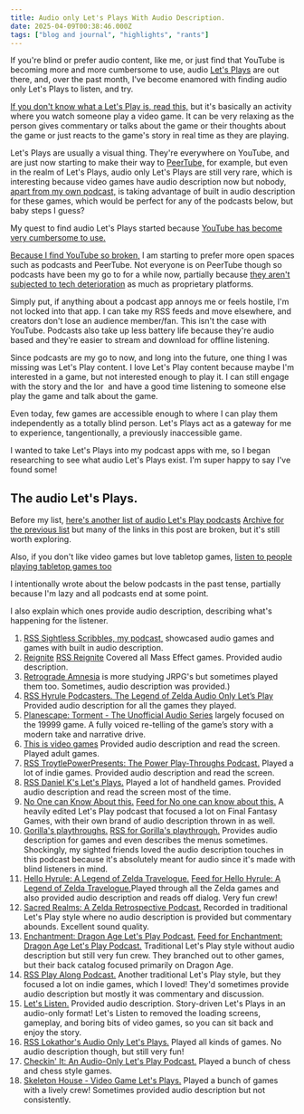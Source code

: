 ```yaml
---
title: Audio only Let's Plays With Audio Description.
date: 2025-04-09T00:38:46.000Z
tags: ["blog and journal", "highlights", "rants"]
---
```


If you're blind or prefer audio content, like me, or just find that YouTube is becoming more and more cumbersome to use, audio [Let's Plays](https://en.wikipedia.org/wiki/Let%27s_Play) are out there, and, over the past month, I've become enamored with finding audio only Let's Plays to listen, and try.

[If you don't know what a Let's Play is, read this,](https://en.wikipedia.org/wiki/Let%27s_Play) but it's basically an activity where you watch someone play a video game. It can be very relaxing as the person gives commentary or talks about the game or their thoughts about the game or just reacts to the game's story in real time as they are playing.

Let's Plays are usually a visual thing. They're everywhere on YouTube, and are just now starting to make their way to [PeerTube,](https://en.wikipedia.org/wiki/PeerTube) for example, but even in the realm of Let's Plays, audio only Let's Plays are still very rare, which is interesting because video games have audio description now but nobody, [apart from my own podcast,](https://weirdwritings.pinecast.co/) is taking advantage of built in audio description for these games, which would be perfect for any of the podcasts below, but baby steps I guess?

My quest to find audio Let's Plays started because [YouTube has become very cumbersome to use.](/posts/20250414/) 

[Because I find YouTube so broken,](/posts/20250414/) I am starting to prefer more open spaces such as podcasts and PeerTube. Not everyone is on PeerTube though so podcasts have been my go to for a while now, partially because [they aren't subjected to tech deterioration](https://en.wikipedia.org/wiki/Enshittification) as much as proprietary platforms.

Simply put, if anything about a podcast app annoys me or feels hostile, I'm not locked into that app. I can take my RSS feeds and move elsewhere, and creators don't lose an audience member/fan. This isn't the case with YouTube. Podcasts also take up less battery life because they're audio based and they're easier to stream and download for offline listening.

Since podcasts are my go to now, and long into the future, one thing I was missing was Let's Play content. I love Let's Play content because maybe I'm interested in a game, but not interested enough to play it. I can still engage with the story and the lor  and have a good time listening to someone else play the game and talk about the game.

Even today, few games are accessible enough to where I can play them independently as a totally blind person. Let's Plays act as a gateway for me to experience, tangentionally, a previously inaccessible game.

I wanted to take Let's Plays into my podcast apps with me, so I began researching to see what audio Let's Plays exist. I'm super happy to say I've found some!

## The audio Let's Plays.

Before my list, [here's another list of audio Let's Play podcasts](https://spilledpotion.com/uncategorized/the-audio-only-lets-play-and-bookclub-style-podcast-game-list/) [Archive for the previous list](https://archive.is/EqHl2) but many of the links in this post are broken, but it's still worth exploring.

Also, if you don't like video games but love tabletop games, [listen to people playing tabletop games too](https://audiodrama.directory/category/role-playing/)

I intentionally wrote about the below podcasts in the past tense, partially because I'm lazy and all podcasts end at some point.

I also explain which ones provide audio description, describing what's happening for the listener.

1. [RSS Sightless Scribbles, my podcast,](https://pinecast.com/feed/weirdwritings) showcased audio games and games with built in audio description.
1. [Reignite](https://reignitepod.libsyn.com/) [RSS Reignite](https://reignitepod.libsyn.com/rss) Covered all Mass Effect games. Provided audio description.
1. [Retrograde Amnesia](https://retroam.libsyn.com/about) is more studying JRPG's but sometimes played them too. Sometimes, audio description was provided.)
1. [RSS Hyrule Podcasters. The Legend of Zelda Audio Only Let’s Play](https://anchor.fm/s/4d6daec8/podcast/rss) Provided audio description for all the games they played.
1. [Planescape: Torment - The Unofficial Audio Series](https://www.theend.fyi/shows/planescape-torment---the-unofficial-audio-series#listen) largely focused on the 19999 game. A fully voiced re-telling of the game’s story with a modern take and narrative drive.
1. [This is video games](https://podcasts.apple.com/us/podcast/this-is-video-games/id1550153970) Provided audio description and read the screen. Played adult games.
1. [RSS TroytlePowerPresents: The Power Play-Throughs Podcast.](https://anchor.fm/s/d176120/podcast/rss) Played a lot of indie games. Provided audio description and read the screen.
1. [RSS Daniel K's Let's Plays.](https://feeds.soundcloud.com/users/soundcloud:users:192119797/sounds.rss) Played a lot of handheld games. Provided audio description and read the screen most of the time.
1. [No One can Know About this.](https://noonecanknowaboutthis.podbean.com/) [Feed for No one can know about this.](https://feed.podbean.com/noonecanknowaboutthis/feed.xml) A heavily edited Let's Play podcast that focused a lot on Final Fantasy Games, with their own brand of audio description thrown in as well.
1. [Gorilla's playthroughs.](https://gorillasplaythrough.wordpress.com/) [RSS for Gorilla's playthrough.](https://anchor.fm/s/8c17098/podcast/rss) Provides audio description for games and even describes the menus sometimes. Shockingly, my sighted friends loved the audio description touches in this podcast because it's absolutely meant for audio since it's made with blind listeners in mind.
1. [Hello Hyrule: A Legend of Zelda Travelogue.](https://creators.spotify.com/pod/profile/hyrulepod/) [Feed for Hello Hyrule: A Legend of Zelda Travelogue.](https://anchor.fm/s/4d37231c/podcast/rss)Played through all the Zelda games and also provided audio description and reads off dialog. Very fun crew!
1. [Sacred Realms: A Zelda Retrospective Podcast.](https://sacredrealmspod.buzzsprout.com/) Recorded in traditional Let's Play style where no audio description is provided but commentary abounds. Excellent sound quality.
1. [Enchantment: Dragon Age Let's Play Podcast.](https://creators.spotify.com/pod/profile/enchantmentcast/) [Feed for Enchantment: Dragon Age Let's Play Podcast.](https://anchor.fm/s/b927e638/podcast/rss) Traditional Let's Play style without audio description but still very fun crew. They branched out to other games, but their back catalog focused primarily on Dragon Age.
1. [RSS Play Along Podcast.](https://anchor.fm/s/4a216228/podcast/rss) Another traditional Let's Play style, but they focused a lot on indie games, which I loved! They'd sometimes provide audio description but mostly it was commentary and discussion.
1. [Let's Listen.](https://podcasts.apple.com/us/podcast/lets-listen/id1512693192) Provided audio description. Story-driven Let's Plays in an audio-only format! Let's Listen to removed the loading screens, gameplay, and boring bits of video games, so you can sit back and enjoy the story.
1. [RSS Lokathor's Audio Only Let's Plays.](https://anchor.fm/s/38d5cc70/podcast/rss) Played all kinds of games. No audio description though, but still very fun!
1. [Checkin' It: An Audio-Only Let's Play Podcast.](https://podcasts.apple.com/us/podcast/checkin-it-an-audio-only-lets-play-podcast/id1646374492) Played a bunch of chess and chess style games.
1. [Skeleton House - Video Game Let's Plays.](https://skeletonhouse.buzzsprout.com/1250891/about) Played a bunch of games with a lively crew! Sometimes provided audio description but not consistently.
